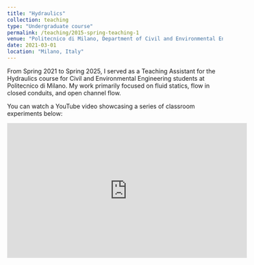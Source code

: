 ```yaml
---
title: "Hydraulics"
collection: teaching
type: "Undergraduate course"
permalink: /teaching/2015-spring-teaching-1
venue: "Politecnico di Milano, Department of Civil and Environmental Engineering"
date: 2021-03-01
location: "Milano, Italy"
---
```


From Spring 2021 to Spring 2025, I served as a Teaching Assistant for the Hydraulics course for Civil and Environmental Engineering students at Politecnico di Milano. My work primarily focused on fluid statics, flow in closed conduits, and open channel flow.

You can watch a YouTube video showcasing a series of classroom experiments below:

<iframe width="560" height="315" src="https://www.youtube.com/embed/nI4qtrFxrPg" frameborder="0" allow="accelerometer; autoplay; clipboard-write; encrypted-media; gyroscope; picture-in-picture" allowfullscreen></iframe>
